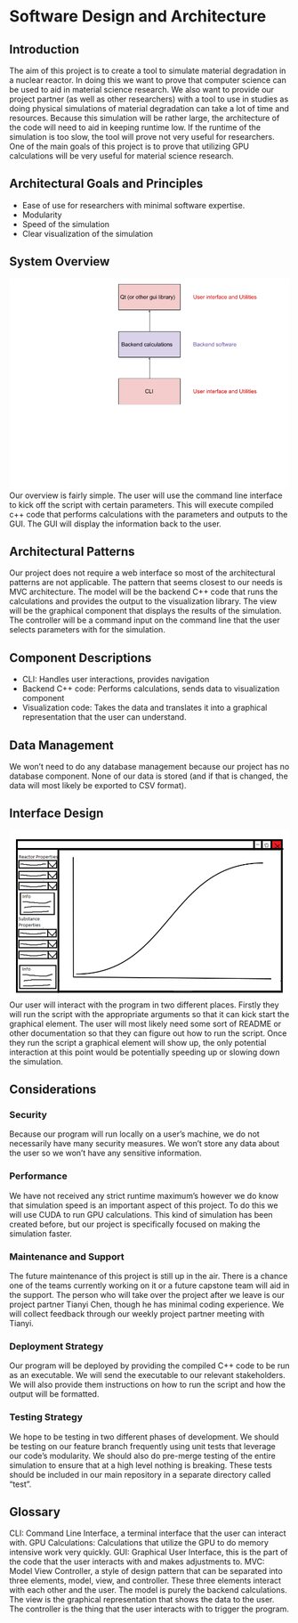 # Software Design and Architecture

## Introduction
The aim of this project is to create a tool to simulate material degradation in a nuclear reactor. In doing this we want to prove that computer science can be used to aid in material science research. We also want to provide our project partner (as well as other researchers) with a tool to use in studies as doing physical simulations of material degradation can take a lot of time and resources. 
Because this simulation will be rather large, the architecture of the code will need to aid in keeping runtime low. If the runtime of the simulation is too slow, the tool will prove not very useful for researchers. One of the main goals of this project is to prove that utilizing GPU calculations will be very useful for material science research. 
## Architectural Goals and Principles
* Ease of use for researchers with minimal software expertise. 
* Modularity
* Speed of the simulation
* Clear visualization of the simulation
## System Overview
![Image of our system overview](System_Overview.png?raw=true)
Our overview is fairly simple. The user will use the command line interface to kick off the script with certain parameters. This will execute compiled c++ code that performs calculations with the parameters and outputs to the GUI. The GUI will display the information back to the user. 
## Architectural Patterns
Our project does not require a web interface so most of the architectural patterns are not applicable. The pattern that seems closest to our needs is MVC architecture. The model will be the backend C++ code that runs the calculations and provides the output to the visualization library. The view will be the graphical component that displays the results of the simulation. The controller will be a command input on the command line that the user selects parameters with for the simulation. 
## Component Descriptions
* CLI: Handles user interactions, provides navigation
* Backend C++ code: Performs calculations, sends data to visualization component
* Visualization code: Takes the data and translates it into a graphical representation that the user can understand.
## Data Management
We won’t need to do any database management because our project has no database component. None of our data is stored (and if that is changed, the data will most likely be exported to CSV format).
## Interface Design
![Example of what our interface design may look like](PRDMockup.png?raw=true)
Our user will interact with the program in two different places. Firstly they will run the script with the appropriate arguments so that it can kick start the graphical element. The user will most likely need some sort of README or other documentation so that they can figure out how to run the script. Once they run the script a graphical element will show up, the only potential interaction at this point would be potentially speeding up or slowing down the simulation. 
## Considerations
### Security
Because our program will run locally on a user’s machine, we do not necessarily have many security measures. We won’t store any data about the user so we won’t have any sensitive information. 
### Performance
We have not received any strict runtime maximum’s however we do know that simulation speed is an important aspect of this project. To do this we will use CUDA to run GPU calculations. This kind of simulation has been created before, but our project is specifically focused on making the simulation faster.  
### Maintenance and Support
The future maintenance of this project is still up in the air. There is a chance one of the teams currently working on it or a future capstone team will aid in the support. The person who will take over the project after we leave is our project partner Tianyi Chen, though he has minimal coding experience. We will collect feedback through our weekly project partner meeting with Tianyi. 
### Deployment Strategy
Our program will be deployed by providing the compiled C++ code to be run as an executable. We will send the executable to our relevant stakeholders. We will also provide them instructions on how to run the script and how the output will be formatted. 
### Testing Strategy
We hope to be testing in two different phases of development. We should be testing on our feature branch frequently using unit tests that leverage our code’s modularity. We should also do pre-merge testing of the entire simulation to ensure that at a high level nothing is breaking. These tests should be included in our main repository in a separate directory called “test”. 
## Glossary
CLI: Command Line Interface, a terminal interface that the user can interact with. 
GPU Calculations: Calculations that utilize the GPU to do memory intensive work very quickly. 
GUI: Graphical User Interface, this is the part of the code that the user interacts with and makes adjustments to. 
MVC: Model View Controller, a style of design pattern that can be separated into three elements, model, view, and controller. These three elements interact with each other and the user. The model is purely the backend calculations. The view is the graphical representation that shows the data to the user. The controller is the thing that the user interacts with to trigger the program. 